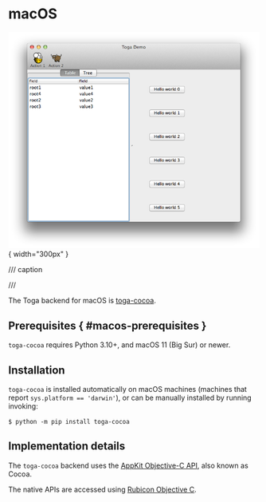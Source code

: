 # macOS

![image](../images/cocoa.png){ width="300px" }

/// caption

///

<!-- TODO: Update alt text -->

The Toga backend for macOS is [toga-cocoa](https://github.com/beeware/toga/tree/main/cocoa).

## Prerequisites  { #macos-prerequisites }

`toga-cocoa` requires Python 3.10+, and macOS 11 (Big Sur) or newer.

## Installation

`toga-cocoa` is installed automatically on macOS machines (machines that report `sys.platform == 'darwin'`), or can be manually installed by running invoking:

```console
$ python -m pip install toga-cocoa
```

## Implementation details

The `toga-cocoa` backend uses the [AppKit Objective-C API](https://developer.apple.com/documentation/appkit/), also known as Cocoa.

The native APIs are accessed using [Rubicon Objective C](https://rubicon-objc.readthedocs.io/).
